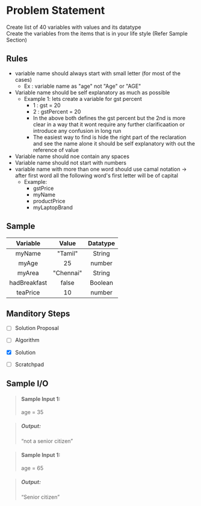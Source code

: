 # Problem Statement

Create list of 40 variables with values and its datatype    
Create the variables from the items that is in your life style (Refer Sample Section)    

## Rules

* variable name should always start with small letter  (for most of the cases)
    * Ex : variable name as "age" not  "Age" or "AGE"
* Variable name should be self explanatory as much as possible
    * Example 1: lets create a variable for gst percent
        * 1 : gst = 20
        * 2 : gstPercent = 20
        * In the above both defines the gst percent but the 2nd is more clear in a way that it wont require any further clarificaation or introduce any confusion in long run
        * The easiest way to find is hide the right part of the reclaration and see the name alone it should be self explanatory with out the reference of value
* Variable name should noe contain any spaces
* Variable name should not start with numbers
* variable name with more than one word should use camal notation -> after first word all the following word's  first letter will be of capital
    * Example:
        * gstPrice
        * myName
        * productPrice
        * myLaptopBrand

## Sample

| Variable | Value |  Datatype |
| :---:   |  :----:   | :----:   | 
| myName | "Tamil" | String |
| myAge | 25 | number |
| myArea | "Chennai" | String |
| hadBreakfast | false | Boolean |
| teaPrice | 10 | number |

## Manditory Steps

- [ ] Solution Proposal
- [ ] Algorithm
- [x] Solution
- [ ] Scratchpad


## Sample I/O

> #### Sample Input 1:
>age = 35

> ##### Output:
> “not a senior citizen”

> #### Sample Input 1:
> age = 65

> ##### Output:
> “Senior citizen”

